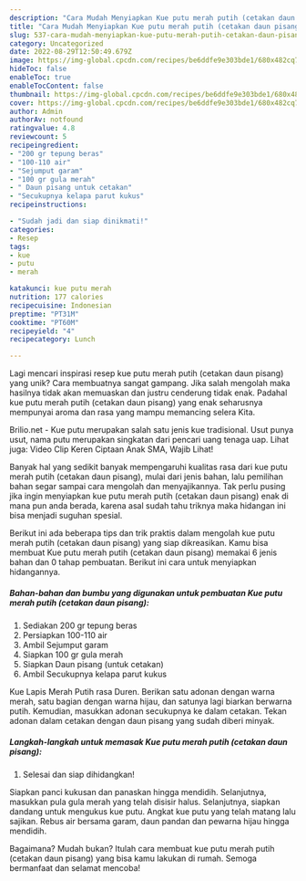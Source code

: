 ```yaml
---
description: "Cara Mudah Menyiapkan Kue putu merah putih (cetakan daun pisang) yang Bisa Manjain Lidah"
title: "Cara Mudah Menyiapkan Kue putu merah putih (cetakan daun pisang) yang Bisa Manjain Lidah"
slug: 537-cara-mudah-menyiapkan-kue-putu-merah-putih-cetakan-daun-pisang-yang-bisa-manjain-lidah
category: Uncategorized
date: 2022-08-29T12:50:49.679Z
image: https://img-global.cpcdn.com/recipes/be6ddfe9e303bde1/680x482cq70/kue-putu-merah-putih-cetakan-daun-pisang-foto-resep-utama.jpg
hideToc: false
enableToc: true
enableTocContent: false
thumbnail: https://img-global.cpcdn.com/recipes/be6ddfe9e303bde1/680x482cq70/kue-putu-merah-putih-cetakan-daun-pisang-foto-resep-utama.jpg
cover: https://img-global.cpcdn.com/recipes/be6ddfe9e303bde1/680x482cq70/kue-putu-merah-putih-cetakan-daun-pisang-foto-resep-utama.jpg
author: Admin
authorAv: notfound
ratingvalue: 4.8
reviewcount: 5
recipeingredient:
- "200 gr tepung beras"
- "100-110 air"
- "Sejumput garam"
- "100 gr gula merah"
- " Daun pisang untuk cetakan"
- "Secukupnya kelapa parut kukus"
recipeinstructions:

- "Sudah jadi dan siap dinikmati!"
categories:
- Resep
tags:
- kue
- putu
- merah

katakunci: kue putu merah 
nutrition: 177 calories
recipecuisine: Indonesian
preptime: "PT31M"
cooktime: "PT60M"
recipeyield: "4"
recipecategory: Lunch

---
```





Lagi mencari inspirasi resep kue putu merah putih (cetakan daun pisang) yang unik? Cara membuatnya sangat gampang. Jika salah mengolah maka hasilnya tidak akan memuaskan dan justru cenderung tidak enak. Padahal kue putu merah putih (cetakan daun pisang) yang enak seharusnya mempunyai aroma dan rasa yang mampu memancing selera Kita.





Brilio.net - Kue putu merupakan salah satu jenis kue tradisional. Usut punya usut, nama putu merupakan singkatan dari pencari uang tenaga uap. Lihat juga: Video Clip Keren Ciptaan Anak SMA, Wajib Lihat!

Banyak hal yang sedikit banyak mempengaruhi kualitas rasa dari kue putu merah putih (cetakan daun pisang), mulai dari jenis bahan, lalu pemilihan bahan segar sampai cara mengolah dan menyajikannya. Tak perlu pusing jika ingin menyiapkan kue putu merah putih (cetakan daun pisang) enak di mana pun anda berada, karena asal sudah tahu triknya maka hidangan ini bisa menjadi suguhan spesial.






Berikut ini ada beberapa tips dan trik praktis dalam mengolah kue putu merah putih (cetakan daun pisang) yang siap dikreasikan. Kamu bisa membuat Kue putu merah putih (cetakan daun pisang) memakai 6 jenis bahan dan 0 tahap pembuatan. Berikut ini cara untuk menyiapkan hidangannya.

<!--inarticleads1-->

##### Bahan-bahan dan bumbu yang digunakan untuk pembuatan Kue putu merah putih (cetakan daun pisang):

1. Sediakan 200 gr tepung beras
1. Persiapkan 100-110 air
1. Ambil Sejumput garam
1. Siapkan 100 gr gula merah
1. Siapkan  Daun pisang (untuk cetakan)
1. Ambil Secukupnya kelapa parut kukus


Kue Lapis Merah Putih rasa Duren. Berikan satu adonan dengan warna merah, satu bagian dengan warna hijau, dan satunya lagi biarkan berwarna putih. Kemudian, masukkan adonan secukupnya ke dalam cetakan. Tekan adonan dalam cetakan dengan daun pisang yang sudah diberi minyak. 

<!--inarticleads2-->

##### Langkah-langkah untuk memasak Kue putu merah putih (cetakan daun pisang):


1. Selesai dan siap dihidangkan!

Siapkan panci kukusan dan panaskan hingga mendidih. Selanjutnya, masukkan pula gula merah yang telah disisir halus. Selanjutnya, siapkan dandang untuk mengukus kue putu. Angkat kue putu yang telah matang lalu sajikan. Rebus air bersama garam, daun pandan dan pewarna hijau hingga mendidih. 

Bagaimana? Mudah bukan? Itulah cara membuat kue putu merah putih (cetakan daun pisang) yang bisa kamu lakukan di rumah. Semoga bermanfaat dan selamat mencoba!
